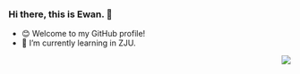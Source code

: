 ### Hi there, this is Ewan. 👋
- 😊 Welcome to my GitHub profile!
- 🌱 I’m currently learning in ZJU.

<img align='right' src="https://github-readme-stats.vercel.app/api?username=Ewan-K&show_icons=true&theme=dracula)">
